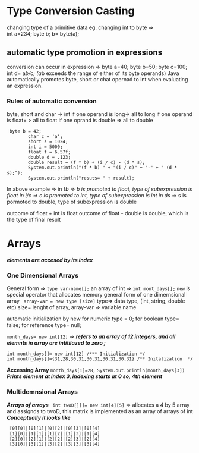 # Type Conversion Casting 
 changing type of a primitive data 
 eg. changing int to byte =>  
 int a=234;
 byte b;
 b= byte(a);
 ## automatic type promotion in expressions
conversion can occur in expression =>
byte a=40;
byte b=50;
byte c=100;
int d= a*b/c; (a*b exceeds the range of either of its byte operands)
Java automatically promotes byte, short or chat opernad to int when evaluating an expression. 
### Rules of automatic conversion  
byte, short and char => int
if one operand is long=> all to long
if one operand is float= > all to float
if one oprand is double => all to double
```
 byte b = 42;
        char c = 'a';
        short s = 1024;
        int i = 5000;
        float f = 6.57f;
        double d = .123;
        double result = (f * b) + (i / c) - (d * s);
        System.out.println("(f * b) " + "(i / c)" + "-" + " (d * s);");
        System.out.println("resuts= " + result);
```
In above example =>
 in f*b => b is promoted to float, type of subexpression is float 
 in i/c => c is promoted to int,  type of subexpression is int 
 in d*s => s is pormoted to double, type of subexpression is double 

 outcome of float + int is float
 outcome of float - double is double, which is the type of final result 

 # Arrays
***elements are accesed by its index***
 ### One Dimensional Arrays
  General form => ``` type var-name[]; ```
  an array of int => ``` int mont_days[]; ```
   ```new``` is special operator that allocates memory 
   general form of one dimernsional array 
   ``` array-var = new type [size]```
   type=> data type, (int, string, double etc)
   size= lenght of array,
   array-var => variable name

   automatic initialization by new 
   for numeric type = 0;
   for boolean type= false;
   for reference type= null; 

   ```month_days= new int[12]``` => ***refers to an array of 12 integers, and all elemnts in array are intitilazed to zero ;***

   ``` 
   int month_days[]= new int[12] /*** Initialization */
   int month_days[]={31,28,30,31,30,31,30,31,30,31} /** Initalization  */
   ```

   **Accessing Array**
   ```month_days[1]=28;```
   `System.out.println(month_days[3])` ***Prints element at index 3, indexing starts at 0 so, 4th element***


### Multidemnsional Arrays 
 ***Arrays of arrays***
  ``` int twoD[][]= new int[4][5]``` => allocates a 4 by 5 array and assignds to twoD, this matrix is implemented as an array of arrays of int 
***Conceptually it looks like***
  ```
   [0][0]|[0][1]|[0][2]|[0][3]|[0][4]
   [1][0]|[1][1]|[1][2]|[1][3]|[1][4]
   [2][0]|[2][1]|[2][2]|[2][3]|[2][4]
   [3][0]|[3][1]|[3][2]|[3][3]|[3][4]
```
